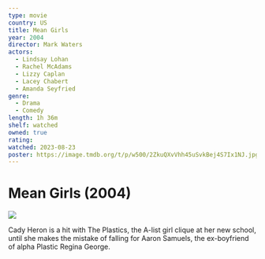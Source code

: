 ```yaml
---
type: movie
country: US
title: Mean Girls
year: 2004
director: Mark Waters
actors:
  - Lindsay Lohan
  - Rachel McAdams
  - Lizzy Caplan
  - Lacey Chabert
  - Amanda Seyfried
genre:
  - Drama
  - Comedy
length: 1h 36m
shelf: watched
owned: true
rating:
watched: 2023-08-23
poster: https://image.tmdb.org/t/p/w500/2ZkuQXvVhh45uSvkBej4S7Ix1NJ.jpg
---
```


# Mean Girls (2004)

![](https://image.tmdb.org/t/p/w500/2ZkuQXvVhh45uSvkBej4S7Ix1NJ.jpg)

Cady Heron is a hit with The Plastics, the A-list girl clique at her new school, until she makes the mistake of falling for Aaron Samuels, the ex-boyfriend of alpha Plastic Regina George.